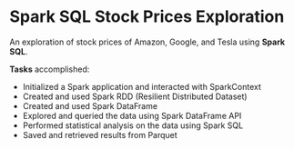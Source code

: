 # Spark SQL Stock Prices Exploration
An exploration of stock prices of Amazon, Google, and Tesla using **Spark SQL**.  
  
**Tasks** accomplished:  
- Initialized a Spark application and interacted with SparkContext
- Created and used Spark RDD (Resilient Distributed Dataset)  
- Created and used Spark DataFrame  
- Explored and queried the data using Spark DataFrame API  
- Performed statistical analysis on the data using Spark SQL  
- Saved and retrieved results from Parquet
